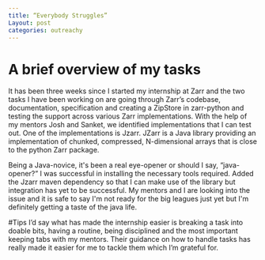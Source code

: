 ```yaml
---
title: “Everybody Struggles”
Layout: post
categories: outreachy
---
```


# A brief overview of my tasks
It has been three weeks since I started my internship at Zarr and the two tasks I have been working on are going through Zarr’s codebase, documentation, specification and creating a ZipStore in zarr-python and testing the support across various Zarr implementations. With the help of my mentors Josh and Sanket, we identified implementations that I can test out. One of the implementations is Jzarr. JZarr is a Java library providing an implementation of chunked, compressed, N-dimensional arrays that is close to the python Zarr package. 

Being a Java-novice, it's been a real eye-opener or should I say, “java-opener?” I was successful in installing the necessary tools required. Added the Jzarr maven dependency so that I can make use of the library but integration has yet to be successful. My mentors and I are looking into the issue and it is safe to say I'm not ready for the big leagues just yet but I'm definitely getting a taste of the java life.
 
#Tips
I’d say what has made the internship easier is breaking a task into doable bits, having a routine, being disciplined and the most important keeping tabs with my mentors. Their guidance on how to handle tasks has really made it easier for me to tackle them which I’m grateful for. 
